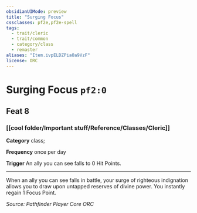 ```yaml
---
obsidianUIMode: preview
title: "Surging Focus"
cssclasses: pf2e,pf2e-spell
tags:
  - trait/cleric
  - trait/common
  - category/class
  - remaster
aliases: "Item.ivpELDZPiaOa9VzF"
license: ORC
---
```

# Surging Focus `pf2:0`
## Feat 8
### [[cool folder/Important stuff/Reference/Classes/Cleric]]

**Category** class; 




**Frequency** once per day

**Trigger** An ally you can see falls to 0 Hit Points.

* * *

When an ally you can see falls in battle, your surge of righteous indignation allows you to draw upon untapped reserves of divine power. You instantly regain 1 Focus Point.

*Source: Pathfinder Player Core*
*ORC*